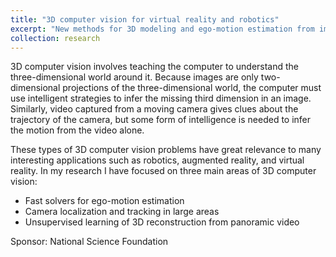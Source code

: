 ```yaml
---
title: "3D computer vision for virtual reality and robotics"
excerpt: "New methods for 3D modeling and ego-motion estimation from images and video"
collection: research
---
```


3D computer vision involves teaching the computer to understand the three-dimensional world around it.  Because images are only two-dimensional projections of the three-dimensional world, the computer must use intelligent strategies to infer the missing third dimension in an image.  Similarly, video captured from a moving camera gives clues about the trajectory of the camera, but some form of intelligence is needed to infer the motion from the video alone.

These types of 3D computer vision problems have great relevance to many interesting applications such as robotics, augmented reality, and virtual reality.  In my research I have focused on three main areas of 3D computer vision:

* Fast solvers for ego-motion estimation
* Camera localization and tracking in large areas
* Unsupervised learning of 3D reconstruction from panoramic video

Sponsor: National Science Foundation
